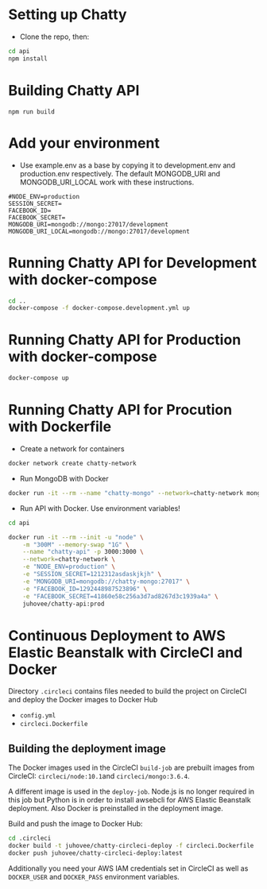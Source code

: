 # Setting up Chatty

*  Clone the repo, then:

```bash
cd api
npm install
```

# Building Chatty API
```
npm run build
```

# Add your environment
* Use example.env as a base by copying it to development.env and production.env respectively. The default MONGODB_URI and MONGODB_URI_LOCAL work with these instructions.
```
#NODE_ENV=production
SESSION_SECRET=
FACEBOOK_ID=
FACEBOOK_SECRET=
MONGODB_URI=mongodb://mongo:27017/development
MONGODB_URI_LOCAL=mongodb://mongo:27017/development
```


# Running Chatty API for Development with docker-compose
```bash
cd ..
docker-compose -f docker-compose.development.yml up
```

# Running Chatty API for Production with docker-compose
```bash
docker-compose up
```

# Running Chatty API for Procution with Dockerfile

* Create a network for containers
```bash
docker network create chatty-network
```
* Run MongoDB with Docker
```bash
docker run -it --rm --name "chatty-mongo" --network=chatty-network mongo
```
* Run API with Docker. Use environment variables!
```bash
cd api

docker run -it --rm --init -u "node" \
    -m "300M" --memory-swap "1G" \
    --name "chatty-api" -p 3000:3000 \
    --network=chatty-network \
    -e "NODE_ENV=production" \
    -e "SESSION_SECRET=1212312asdaskjkjh" \
    -e "MONGODB_URI=mongodb://chatty-mongo:27017" \
    -e "FACEBOOK_ID=1292448987523896" \
    -e "FACEBOOK_SECRET=41860e58c256a3d7ad8267d3c1939a4a" \
    juhovee/chatty-api:prod
```

# Continuous Deployment to AWS Elastic Beanstalk with CircleCI and Docker
Directory `.circleci` contains files needed to build the project on CircleCI and deploy the Docker images to Docker Hub
* `config.yml`
* `circleci.Dockerfile`

## Building the deployment image
The Docker images used in the CircleCI `build-job` are prebuilt images from CircleCI: `circleci/node:10.1`and `circleci/mongo:3.6.4`.

A different image is used in the `deploy-job`. Node.js is no longer required in this job but Python is in order to install awsebcli for AWS Elastic Beanstalk deployment. Also Docker is preinstalled in the deployment image.

Build and push the image to Docker Hub:

```bash
cd .circleci
docker build -t juhovee/chatty-circleci-deploy -f circleci.Dockerfile .
docker push juhovee/chatty-circleci-deploy:latest
```

Additionally you need your AWS IAM credentials set in CircleCI as well as `DOCKER_USER` and `DOCKER_PASS` environment variables.